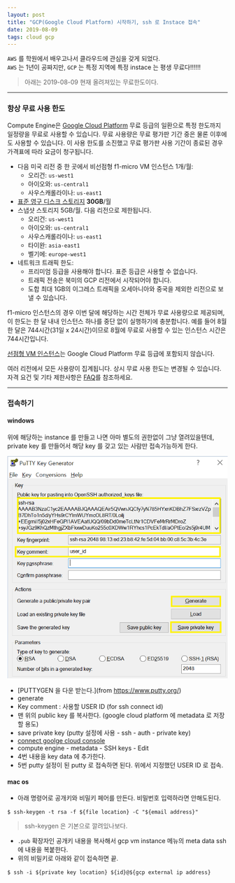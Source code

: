 ```yaml
---
layout: post
title: "GCP(Google Cloud Platform) 시작하기, ssh 로 Instace 접속"
date: 2019-08-09
tags: cloud gcp
---
```

`AWS` 를 학원에서 배우고나서 클라우드에 관심을 갖게 되었다.  
`AWS` 는 1년이 공짜지만, `GCP` 는 특정 지역에 특정 instace 는 평생 무료다!!!!!!

> 아래는 2019-08-09 현재 올려져있는 무료한도이다.

---
### 항상 무료 사용 한도
Compute Engine은 [Google Cloud Platform](https://cloud.google.com/free/) 무료 등급의 일환으로 특정 한도까지 일정량을 무료로 사용할 수 있습니다. 무료 사용량은 무료 평가판 기간 중은 물론 이후에도 사용할 수 있습니다. 이 사용 한도를 소진했고 무료 평가판 사용 기간이 종료된 경우 가격표에 따라 요금이 청구됩니다.

- 다음 미국 리전 중 한 곳에서 비선점형 f1-micro VM 인스턴스 1개/월:
  - 오리건: `us-west1`
  - 아이오와: `us-central1`
  - 사우스캐롤라이나: `us-east1`
- [표준 영구 디스크 스토리지](https://cloud.google.com/compute/docs/disks) **30GB**/월
- 스냅샷 스토리지 5GB/월. 다음 리전으로 제한됩니다.
  - 오리건: `us-west1`
  - 아이오와: `us-central1`
  - 사우스캐롤라이나: `us-east1`
  - 타이완: `asia-east1`
  - 벨기에: `europe-west1`
- 네트워크 트래픽 한도:
  - 프리미엄 등급을 사용해야 합니다. 표준 등급은 사용할 수 없습니다.
  - 트래픽 전송은 북미의 GCP 리전에서 시작되어야 합니다.
  - 도합 최대 1GB의 이그레스 트래픽을 오세아니아와 중국을 제외한 리전으로 보낼 수 있습니다.

f1-micro 인스턴스의 경우 이번 달에 해당하는 시간 전체가 무료 사용량으로 제공되며, 이 한도는 한 달 내내 인스턴스 하나를 중단 없이 실행하기에 충분합니다. 예를 들어 8월 한 달은 744시간(31일 x 24시간)이므로 8월에 무료로 사용할 수 있는 인스턴스 시간은 744시간입니다.

[선점형 VM 인스턴스](https://cloud.google.com/compute/docs/instances/preemptible)는 Google Cloud Platform 무료 등급에 포함되지 않습니다.

여러 리전에서 모든 사용량이 집계됩니다. 상시 무료 사용 한도는 변경될 수 있습니다. 자격 요건 및 기타 제한사항은 [FAQ](https://cloud.google.com/free/docs/gcp-free-tier)를 참조하세요.

---

### 접속하기

#### windows

위에 해당하는 instance 를 만들고 나면 아마 별도의 권한없이 그냥 열려있을텐데,  
private key 를 만들어서 해당 key 를 갖고 있는 사람만 접속가능하게 한다.

![putty-image](/assets/images/posts/2019-08-09-gcp-init.PNG)

* [PUTTYGEN 을 다운 받는다.](from https://www.putty.org/)
* generate
* Key comment : 사용할 USER ID (for ssh connect id)
* 맨 위의 public key 를 복사한다. (google cloud platform 에 metadata 로 저장할 용도)
* save private key (putty 설정에 사용 - ssh - auth - private key)
* [connect goolge cloud console](https://console.cloud.google.com)
* compute engine - metadata - SSH keys - Edit
* 4번 내용을 key data 에 추가한다.
* 5번 putty 설정이 된 putty 로 접속하면 된다. 위에서 지정했던 USER ID 로 접속.

#### mac os

* 아래 명령어로 공개키와 비밀키 페어를 만든다. 비밀번호 입력하라면 안해도된다.
``` shell
$ ssh-keygen -t rsa -f ${file location} -C "${email address}"
```
> ssh-keygen 은 기본으로 깔려있나보다.

* `.pub` 확장자인 공개키 내용을 복사해서 gcp vm instance 메뉴의 meta data ssh 에 내용을 복붙한다.
* 위의 비밀키로 아래와 같이 접속하면 끝.
``` shell
$ ssh -i ${private key location} ${id}@${gcp external ip address}
```